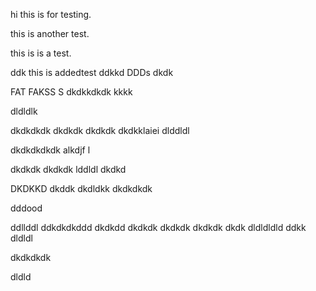 hi this is for testing.

this is another test.

this is is a test.


ddk
this is addedtest
ddkkd
DDDs
dkdk

FAT FAKSS S
dkdkkdkdk
kkkk

dldldlk

dkdkdkdk
dkdkdk
dkdkdk
dkdkklaiei
dlddldl

dkdkdkdkdk alkdjf l

dkdkdk
dkdkdk
lddldl
dkdkd

DKDKKD
dkddk
dkdldkk
dkdkdkdk

dddood

ddllddl
ddkdkdkddd
dkdkdd
dkdkdk
dkdkdk
dkdkdk
dkdk
dldldldld
ddkk
dldldl

dkdkdkdk

dldld
